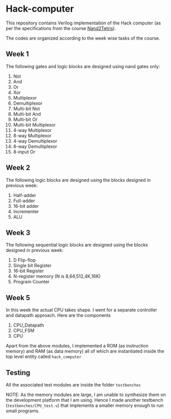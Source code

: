 # Hack-computer

This repository contains Verilog implementation of the Hack computer (as per the specifications from the course [Nand2Tetris](http://nand2tetris.org)).

The codes are organized according to the week wise tasks of the course.

## Week 1 
The following gates and logic blocks are designed using nand gates only:
1. Not
2. And
3. Or
4. Xor
5. Multiplexor
6. Demultiplexor
7. Multi-bit Not
8. Multi-bit And
9. Multi-bit Or
10. Multi-bit Multiplexor
11. 4-way Multiplexor
12. 8-way Multiplexor
13. 4-way Demultiplexor
14. 8-way Demultiplexor
15. 8-input Or

## Week 2
The following logic blocks are designed using the blocks designed in previous week:
1. Half-adder
2. Full-adder
3. 16-bit adder
4. Incrementer
5. ALU

## Week 3
The following sequential logic blocks are designed using the blocks designed in previous week:
1. D Flip-flop
2. Single bit Register
3. 16-bit Register
4. N-register memory (N is 8,64,512,4K,16K)
5. Program Counter 

## Week 5
In this week the actual CPU takes shape. I went for a separate controller and datapath approach. Here are the components
1. CPU_Datapath
2. CPU_FSM
3. CPU 

Apart from the above modules, I implemented a ROM (as instruction memory) and RAM (as data memory) all of which are instantiated inside the top level entity called `hack_computer`

## Testing
All the associated test modules are inside the folder ```testbenches```

NOTE: As the memory modules are large, I am unable to synthesize them on the development platform that I am using. Hence I made another testbench (```testbenches/CPU_test.v```) that implements a smaller memory enough to run small programs.